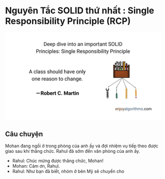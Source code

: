 # Nguyên Tắc SOLID thứ nhất : Single Responsibility Principle (RCP)

![](../assets/srp.jpg)

## Câu chuyện

Mohan đang ngồi ở trong phòng của anh ấy và đợi nhiệm vụ tiếp theo được giao sau khi thăng chức. Rahul đã sớm đến văn phòng của anh ấy.

- Rahul: Chúc mừng được thăng chức, Mohan!
- Mohan: Cảm ơn, Rahul.
- Rahul: Như bạn đã biết, nhóm ở bên Mỹ sẽ chuyển cho 